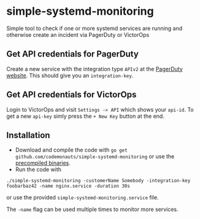 # simple-systemd-monitoring

Simple tool to check if one or more systemd services are running and otherwise create an incident via PagerDuty or VictorOps

## Get API credentials for PagerDuty
Create a new service with the integration type `APIv2` at the [PagerDuty website](https://codemonauts.pagerduty.com/services). This should give you an `integration-key`.

## Get API credentials for VictorOps
Login to VictorOps and visit `Settings -> API` which shows your `api-id`. To get a new `api-key` simly press the `+ New Key` button at the end.

##  Installation
 * Download and compile the code with `go get github.com/codemonauts/simple-systemd-monitoring` or use the [precompiled binaries](https://github.com/codemonauts/simple-systemd-monitoring/releases).
 *  Run the code with
```
./simple-systemd-monitoring -customerName Somebody -integration-key foobarbaz42 -name nginx.service -duration 30s
```
or use the provided `simple-systemd-monitoring.service` file.

The `-name` flag can be used multiple times to monitor more services.


